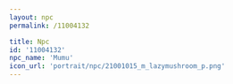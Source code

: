 ```yaml
---
layout: npc
permalink: /11004132

title: Npc
id: '11004132'
npc_name: 'Mumu'
icon_url: 'portrait/npc/21001015_m_lazymushroom_p.png'
---
```


